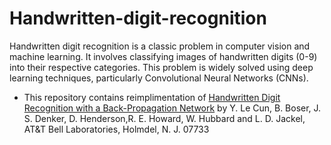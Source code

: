 # Handwritten-digit-recognition
Handwritten digit recognition is a classic problem in computer vision and machine learning. It involves classifying images of handwritten digits (0-9) into their respective categories. This problem is widely solved using deep learning techniques, particularly Convolutional Neural Networks (CNNs).
- This repository contains reimplimentation of [Handwritten Digit Recognition with a Back-Propagation Network](https://proceedings.neurips.cc/paper/1989/file/53c3bce66e43be4f209556518c2fcb54-Paper.pdf) by Y. Le Cun, B. Boser, J. S. Denker, D. Henderson,R. E. Howard, W. Hubbard and L. D. Jackel, AT&T Bell Laboratories, Holmdel, N. J. 07733 

